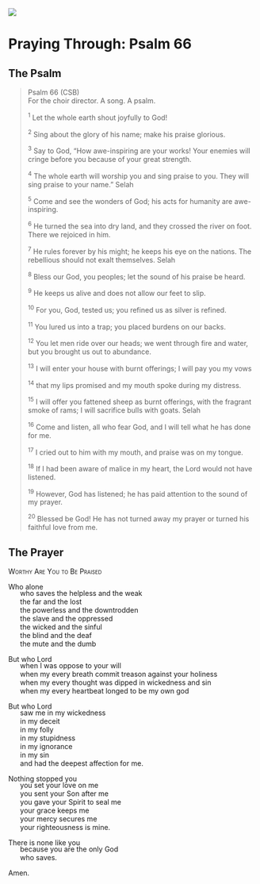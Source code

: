 <img class="intro-right" src="/images/art-paris-psalter.jpg">

<style>
  li {list-style-type: none;}
  p + ul {
    margin-top: -18px;
}
</style>

# Praying Through: Psalm 66

## The Psalm

>Psalm 66 (CSB)  
><sup></sup> For the choir director. A song. A psalm. 
>
><sup>1</sup> Let the whole earth shout joyfully to God! 
>
><sup>2</sup> Sing about the glory of his name; make his praise glorious. 
>
><sup>3</sup> Say to God, “How awe-inspiring are your works! Your enemies will cringe before you because of your great strength. 
>
><sup>4</sup> The whole earth will worship you and sing praise to you. They will sing praise to your name.” Selah 
>
><sup>5</sup> Come and see the wonders of God; his acts for humanity are awe-inspiring. 
>
><sup>6</sup> He turned the sea into dry land, and they crossed the river on foot. There we rejoiced in him. 
>
><sup>7</sup> He rules forever by his might; he keeps his eye on the nations. The rebellious should not exalt themselves. Selah 
>
><sup>8</sup> Bless our God, you peoples; let the sound of his praise be heard. 
>
><sup>9</sup> He keeps us alive and does not allow our feet to slip. 
>
><sup>10</sup> For you, God, tested us; you refined us as silver is refined. 
>
><sup>11</sup> You lured us into a trap; you placed burdens on our backs. 
>
><sup>12</sup> You let men ride over our heads; we went through fire and water, but you brought us out to abundance. 
>
><sup>13</sup> I will enter your house with burnt offerings; I will pay you my vows 
>
><sup>14</sup> that my lips promised and my mouth spoke during my distress. 
>
><sup>15</sup> I will offer you fattened sheep as burnt offerings, with the fragrant smoke of rams; I will sacrifice bulls with goats. Selah 
>
><sup>16</sup> Come and listen, all who fear God, and I will tell what he has done for me. 
>
><sup>17</sup> I cried out to him with my mouth, and praise was on my tongue. 
>
><sup>18</sup> If I had been aware of malice in my heart, the Lord would not have listened. 
>
><sup>19</sup> However, God has listened; he has paid attention to the sound of my prayer. 
>
><sup>20</sup> Blessed be God! He has not turned away my prayer or turned his faithful love from me.

## The Prayer

<div style="font-variant: small-caps;">
Worthy Are You to Be Praised
</div>

Who alone
* who saves the helpless and the weak
* the far and the lost
* the powerless and the downtrodden
* the slave and the oppressed
* the wicked and the sinful
* the blind and the deaf
* the mute and the dumb

But who Lord
* when I was oppose to your will
* when my every breath commit treason against your holiness
* when my every thought was dipped in wickedness and sin
* when my every heartbeat longed to be my own god

But who Lord
* saw me in my wickedness
* in my deceit
* in my folly
* in my stupidness
* in my ignorance
* in my sin
* and had the deepest affection for me.

Nothing stopped you
* you set your love on me
* you sent your Son after me
* you gave your Spirit to seal me
* your grace keeps me
* your mercy secures me
* your righteousness is mine.

There is none like you
* because you are the only God
* who saves.

Amen.
